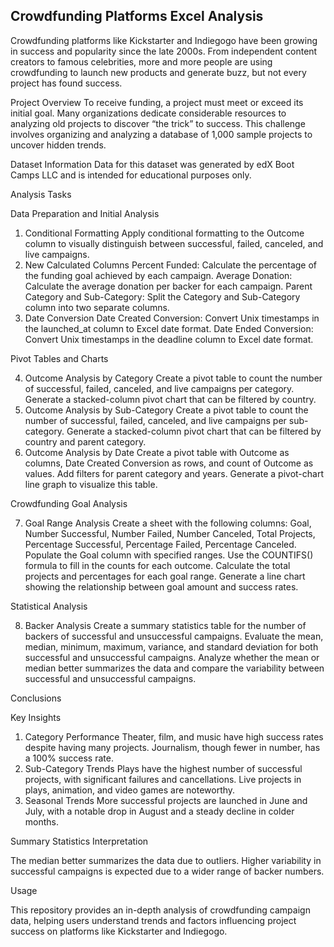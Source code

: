 ## Crowdfunding Platforms Excel Analysis

Crowdfunding platforms like Kickstarter and Indiegogo have been growing in success and popularity since the late 2000s. From independent content creators to famous celebrities, more and more people are using crowdfunding to launch new products and generate buzz, but not every project has found success.

Project Overview
To receive funding, a project must meet or exceed its initial goal. Many organizations dedicate considerable resources to analyzing old projects to discover “the trick” to success. This challenge involves organizing and analyzing a database of 1,000 sample projects to uncover hidden trends.

Dataset Information
Data for this dataset was generated by edX Boot Camps LLC and is intended for educational purposes only.

Analysis Tasks

Data Preparation and Initial Analysis
1. Conditional Formatting
Apply conditional formatting to the Outcome column to visually distinguish between successful, failed, canceled, and live campaigns.
2. New Calculated Columns
Percent Funded: Calculate the percentage of the funding goal achieved by each campaign.
Average Donation: Calculate the average donation per backer for each campaign.
Parent Category and Sub-Category: Split the Category and Sub-Category column into two separate columns.
3. Date Conversion
Date Created Conversion: Convert Unix timestamps in the launched_at column to Excel date format.
Date Ended Conversion: Convert Unix timestamps in the deadline column to Excel date format.

Pivot Tables and Charts

4. Outcome Analysis by Category
Create a pivot table to count the number of successful, failed, canceled, and live campaigns per category.
Generate a stacked-column pivot chart that can be filtered by country.
5. Outcome Analysis by Sub-Category
Create a pivot table to count the number of successful, failed, canceled, and live campaigns per sub-category.
Generate a stacked-column pivot chart that can be filtered by country and parent category.
6. Outcome Analysis by Date
Create a pivot table with Outcome as columns, Date Created Conversion as rows, and count of Outcome as values.
Add filters for parent category and years.
Generate a pivot-chart line graph to visualize this table.

Crowdfunding Goal Analysis

7. Goal Range Analysis
Create a sheet with the following columns: Goal, Number Successful, Number Failed, Number Canceled, Total Projects, Percentage Successful, Percentage Failed, Percentage Canceled.
Populate the Goal column with specified ranges.
Use the COUNTIFS() formula to fill in the counts for each outcome.
Calculate the total projects and percentages for each goal range.
Generate a line chart showing the relationship between goal amount and success rates.

Statistical Analysis

8. Backer Analysis
Create a summary statistics table for the number of backers of successful and unsuccessful campaigns.
Evaluate the mean, median, minimum, maximum, variance, and standard deviation for both successful and unsuccessful campaigns.
Analyze whether the mean or median better summarizes the data and compare the variability between successful and unsuccessful campaigns.

Conclusions

Key Insights
1. Category Performance
Theater, film, and music have high success rates despite having many projects. Journalism, though fewer in number, has a 100% success rate.
2. Sub-Category Trends
Plays have the highest number of successful projects, with significant failures and cancellations. Live projects in plays, animation, and video games are noteworthy.
3. Seasonal Trends
More successful projects are launched in June and July, with a notable drop in August and a steady decline in colder months.

Summary Statistics Interpretation

The median better summarizes the data due to outliers.
Higher variability in successful campaigns is expected due to a wider range of backer numbers.

Usage

This repository provides an in-depth analysis of crowdfunding campaign data, helping users understand trends and factors influencing project success on platforms like Kickstarter and Indiegogo.
